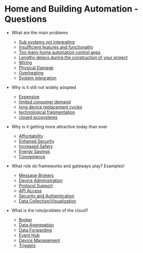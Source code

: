 # Home and Building Automation - Questions

- What are the main problems
	- [Sub systems not integrating](https://integratedtechnologiesaustralia.com.au/resource-centre/5-common-home-automation-problems-and-how-we-solve-them)
	- [Insufficient features and functionality](https://integratedtechnologiesaustralia.com.au/resource-centre/5-common-home-automation-problems-and-how-we-solve-them)
	- [Too many home automation control apps](https://integratedtechnologiesaustralia.com.au/resource-centre/5-common-home-automation-problems-and-how-we-solve-them)
	- [Lengthy delays during the construction of your project](https://integratedtechnologiesaustralia.com.au/resource-centre/5-common-home-automation-problems-and-how-we-solve-them)
	- [Wiring](https://www.angieslist.com/articles/common-home-automation-problems.htm)
	- [Physical Damage](https://www.angieslist.com/articles/common-home-automation-problems.htm)
	- [Overheating](https://www.angieslist.com/articles/common-home-automation-problems.htm)
	- [System Integration](https://www.angieslist.com/articles/common-home-automation-problems.htm)
	

- Why is it still not widely adopted
	- [Expensive](https://www.businessinsider.de/the-us-smart-home-market-report-adoption-forecasts-top-products-and-the-cost-and-fragmentation-problems-that-could-hinder-growth-2015-9?r=US&IR=T)
	- [limited consumer demand](https://www.businessinsider.de/the-us-smart-home-market-report-adoption-forecasts-top-products-and-the-cost-and-fragmentation-problems-that-could-hinder-growth-2015-9?r=US&IR=T)
	- [long device replacement cycles](https://www.businessinsider.de/the-us-smart-home-market-report-adoption-forecasts-top-products-and-the-cost-and-fragmentation-problems-that-could-hinder-growth-2015-9?r=US&IR=T)
	- [technological fragmentation](https://www.businessinsider.de/the-us-smart-home-market-report-adoption-forecasts-top-products-and-the-cost-and-fragmentation-problems-that-could-hinder-growth-2015-9?r=US&IR=T)
	- [closed ecosystems](https://www.businessinsider.de/the-us-smart-home-market-report-adoption-forecasts-top-products-and-the-cost-and-fragmentation-problems-that-could-hinder-growth-2015-9?r=US&IR=T)
- Why is it getting more attractive today than ever
	- [Affordability](https://www.alarminglyaffordable.com/5-reasons-home-automation-popular/) 
	- [Enhaned Security](https://www.alarminglyaffordable.com/5-reasons-home-automation-popular/) 
	- [Increased Safety](https://www.alarminglyaffordable.com/5-reasons-home-automation-popular/) 
	- [Energy Savings](https://www.alarminglyaffordable.com/5-reasons-home-automation-popular/) 
	- [Convenience](https://www.alarminglyaffordable.com/5-reasons-home-automation-popular/) 
	
- What role do frameworks and gateways play? Examples!
	-  [Message Brokers](https://dzone.com/articles/home-automation-using-iot)
	-  [Device Administration](https://dzone.com/articles/home-automation-using-iot)
	-  [Protocol Support](https://dzone.com/articles/home-automation-using-iot)
	-  [API Access](https://dzone.com/articles/home-automation-using-iot)
	-  [Security and Authentication](https://dzone.com/articles/home-automation-using-iot)
	-  [Data Collection/Visualization](https://dzone.com/articles/home-automation-using-iot)
- What is the role/problem of the cloud? 
	- [Broker](https://dzone.com/articles/home-automation-using-iot)
	- [Data Aggregation](https://dzone.com/articles/home-automation-using-iot)
	- [Data Forwarding](https://dzone.com/articles/home-automation-using-iot)
	- [Event Hub](https://dzone.com/articles/home-automation-using-iot)
	- [Device Management](https://dzone.com/articles/home-automation-using-iot)
	- [Triggers](https://dzone.com/articles/home-automation-using-iot)